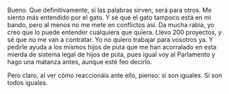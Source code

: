 Bueno. Que definitivamente, si las palabras sirven, será para otros. Me siento más entendido por el gato. Y sé que el gato tampoco está en mi bando, pero al menos no me mete en conflictos así. Da mucha rabia, yo creo que lo puede entender cualquiera que quiera. Llevo 200 proyectos, y sé que no me van a contratar. Yo no quiero trabajar para vosotros ya. Y pedirle ayuda a los mismos hijos de puta que me han acorralado en esta mierda de sistema legal de hijos de puta, pues igual voy al Parlamento y hago una matanza antes, aunque esté feo decirlo.

Pero claro, al ver cómo reaccionáis ante ello, pienso: si son iguales. Si son todos iguales.
